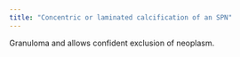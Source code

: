 ```yaml
---
title: "Concentric or laminated calcification of an SPN"
---
```

Granuloma and allows confident exclusion of neoplasm.

